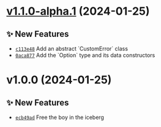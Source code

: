 # [v1.1.0-alpha.1](https://github.com/aaditmshah/aang/compare/v1.0.0...v1.1.0-alpha.1) (2024-01-25)

## ✨ New Features

- [`c113e48`](https://github.com/aaditmshah/aang/commit/c113e48) Add an abstract &#x60;CustomError&#x60; class
- [`0aca877`](https://github.com/aaditmshah/aang/commit/0aca877) Add the &#x60;Option&#x60; type and its data constructors

# v1.0.0 (2024-01-25)

## ✨ New Features

- [`ecb49ad`](https://github.com/aaditmshah/aang/commit/ecb49ad) Free the boy in the iceberg
